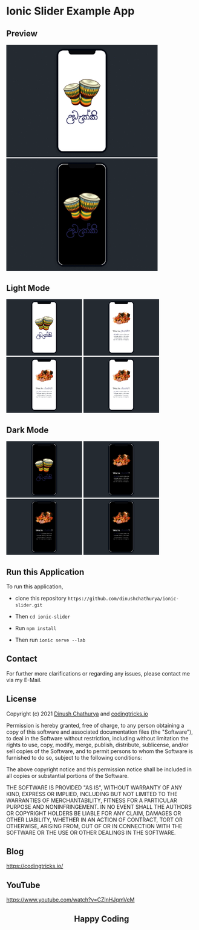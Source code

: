 # Ionic Slider Example App


## Preview
<div>
    <img src="src/assets/images/demo-2.gif" alt="drawing" width="400"/>
    <img src="src/assets/images/demo.gif" alt="drawing" width="400"/>
</div>

## Light Mode

<div>
    <img src="src/assets/images/5.png" alt="drawing" width="200"/>
    <img src="src/assets/images/6.png" alt="drawing" width="200"/>
    <img src="src/assets/images/6.png" alt="drawing" width="200"/>
    <img src="src/assets/images/6.png" alt="drawing" width="200"/>
</div>

##  Dark Mode

<div>
    <img src="src/assets/images/1.png" alt="drawing" width="200"/>
    <img src="src/assets/images/2.png" alt="drawing" width="200"/>
    <img src="src/assets/images/2.png" alt="drawing" width="200"/>
    <img src="src/assets/images/2.png" alt="drawing" width="200"/>
</div>

## Run this Application

To run this application, 

* clone this repository `https://github.com/dinushchathurya/ionic-slider.git` 

* Then `cd ionic-slider`

* Run `npm install`

* Then run `ionic serve --lab`

## Contact

For further more clarifications or regarding any issues, please contact me via my E-Mail.

## License

Copyright (c) 2021 <a href="https://dinushchathurya.github.io/">Dinush Chathurya</a> and <a href="https://codingtricks.io/">codingtricks.io</a>

Permission is hereby granted, free of charge, to any person obtaining
a copy of this software and associated documentation files (the
"Software"), to deal in the Software without restriction, including
without limitation the rights to use, copy, modify, merge, publish,
distribute, sublicense, and/or sell copies of the Software, and to
permit persons to whom the Software is furnished to do so, subject to
the following conditions:

The above copyright notice and this permission notice shall be
included in all copies or substantial portions of the Software.

THE SOFTWARE IS PROVIDED "AS IS", WITHOUT WARRANTY OF ANY KIND,
EXPRESS OR IMPLIED, INCLUDING BUT NOT LIMITED TO THE WARRANTIES OF
MERCHANTABILITY, FITNESS FOR A PARTICULAR PURPOSE AND
NONINFRINGEMENT. IN NO EVENT SHALL THE AUTHORS OR COPYRIGHT HOLDERS BE
LIABLE FOR ANY CLAIM, DAMAGES OR OTHER LIABILITY, WHETHER IN AN ACTION
OF CONTRACT, TORT OR OTHERWISE, ARISING FROM, OUT OF OR IN CONNECTION
WITH THE SOFTWARE OR THE USE OR OTHER DEALINGS IN THE SOFTWARE.

## Blog

https://codingtricks.io/

## YouTube

https://www.youtube.com/watch?v=CZlnHJqmVeM

## 

<p ><h2 align="center">Happy<i class="fa fa-heart" style="color:red;"></i> Coding<i class="fa fa-code" style="color:orange;"> </i></h2></p>
